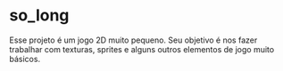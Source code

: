 # so_long
Esse projeto é um jogo 2D muito pequeno. Seu objetivo é nos fazer trabalhar com texturas, sprites e alguns outros elementos de jogo muito básicos.
